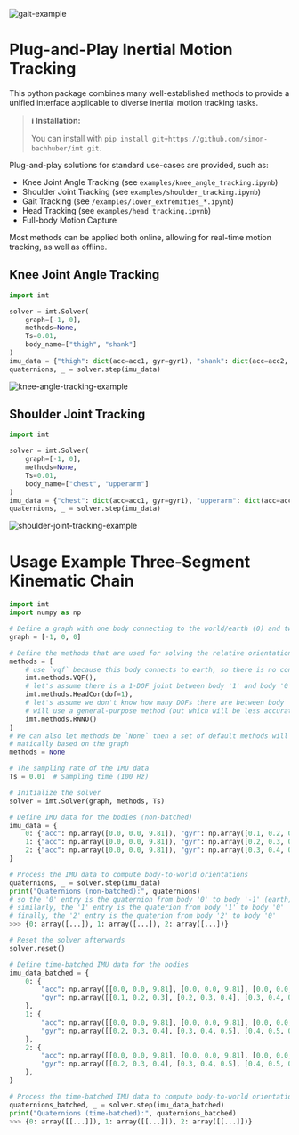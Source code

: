 ![gait-example](media/gait_demo.gif)

# Plug-and-Play Inertial Motion Tracking

This python package combines many well-established methods to provide a unified interface applicable to diverse inertial motion tracking tasks.

> **ℹ️ Installation:**
> 
> You can install with `pip install git+https://github.com/simon-bachhuber/imt.git`.

Plug-and-play solutions for standard use-cases are provided, such as:
- Knee Joint Angle Tracking (see `examples/knee_angle_tracking.ipynb`)
- Shoulder Joint Tracking (see `examples/shoulder_tracking.ipynb`)
- Gait Tracking (see `/examples/lower_extremities_*.ipynb`)
- Head Tracking (see `examples/head_tracking.ipynb`)
- Full-body Motion Capture

Most methods can be applied both online, allowing for real-time motion tracking, as well as offline.

## Knee Joint Angle Tracking
```python
import imt

solver = imt.Solver(
    graph=[-1, 0], 
    methods=None, 
    Ts=0.01, 
    body_name=["thigh", "shank"]
)
imu_data = {"thigh": dict(acc=acc1, gyr=gyr1), "shank": dict(acc=acc2, gyr=gyr2)}
quaternions, _ = solver.step(imu_data)
```
![knee-angle-tracking-example](media/knee_tracking.gif)

## Shoulder Joint Tracking
```python
import imt

solver = imt.Solver(
    graph=[-1, 0], 
    methods=None, 
    Ts=0.01, 
    body_name=["chest", "upperarm"]
)
imu_data = {"chest": dict(acc=acc1, gyr=gyr1), "upperarm": dict(acc=acc2, gyr=gyr2)}
quaternions, _ = solver.step(imu_data)
```
![shoulder-joint-tracking-example](media/shoulder_tracking.gif)

# Usage Example Three-Segment Kinematic Chain

```python
import imt
import numpy as np

# Define a graph with one body connecting to the world/earth (0) and two child bodies (1 and 2)
graph = [-1, 0, 0]

# Define the methods that are used for solving the relative orientation subproblems in the graph
methods = [
    # use `vqf` because this body connects to earth, so there is no constraint to exploit
    imt.methods.VQF(),
    # let's assume there is a 1-DOF joint between body '1' and body '0'
    imt.methods.HeadCor(dof=1),
    # let's assume we don't know how many DOFs there are between body '2' and body '0', so we
    # will use a general-purpose method (but which will be less accurate)
    imt.methods.RNNO()
]
# We can also let methods be `None` then a set of default methods will be determined auto-
# matically based on the graph
methods = None

# The sampling rate of the IMU data
Ts = 0.01  # Sampling time (100 Hz)

# Initialize the solver
solver = imt.Solver(graph, methods, Ts)

# Define IMU data for the bodies (non-batched)
imu_data = {
    0: {"acc": np.array([0.0, 0.0, 9.81]), "gyr": np.array([0.1, 0.2, 0.3])},
    1: {"acc": np.array([0.0, 0.0, 9.81]), "gyr": np.array([0.2, 0.3, 0.4])},
    2: {"acc": np.array([0.0, 0.0, 9.81]), "gyr": np.array([0.3, 0.4, 0.5])},
}

# Process the IMU data to compute body-to-world orientations
quaternions, _ = solver.step(imu_data)
print("Quaternions (non-batched):", quaternions)
# so the '0' entry is the quaternion from body '0' to body '-1' (earth)
# similarly, the '1' entry is the quaterion from body '1' to body '0'
# finally, the '2' entry is the quaterion from body '2' to body '0'
>>> {0: array([...]), 1: array([...]), 2: array([...])}

# Reset the solver afterwards
solver.reset()

# Define time-batched IMU data for the bodies
imu_data_batched = {
    0: {
        "acc": np.array([[0.0, 0.0, 9.81], [0.0, 0.0, 9.81], [0.0, 0.0, 9.81]]),
        "gyr": np.array([[0.1, 0.2, 0.3], [0.2, 0.3, 0.4], [0.3, 0.4, 0.5]])
    },
    1: {
        "acc": np.array([[0.0, 0.0, 9.81], [0.0, 0.0, 9.81], [0.0, 0.0, 9.81]]),
        "gyr": np.array([[0.2, 0.3, 0.4], [0.3, 0.4, 0.5], [0.4, 0.5, 0.6]])
    },
    2: {
        "acc": np.array([[0.0, 0.0, 9.81], [0.0, 0.0, 9.81], [0.0, 0.0, 9.81]]),
        "gyr": np.array([[0.2, 0.3, 0.4], [0.3, 0.4, 0.5], [0.4, 0.5, 0.6]])
    },
}

# Process the time-batched IMU data to compute body-to-world orientations
quaternions_batched, _ = solver.step(imu_data_batched)
print("Quaternions (time-batched):", quaternions_batched)
>>> {0: array([[...]]), 1: array([[...]]), 2: array([[...]])}
```